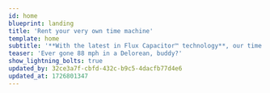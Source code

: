 ```yaml
---
id: home
blueprint: landing
title: 'Rent your very own time machine'
template: home
subtitle: '**With the latest in Flux Capacitor™ technology**, our time machines will get you when you want to be in no time at all.'
teaser: 'Ever gone 88 mph in a Delorean, buddy?'
show_lightning_bolts: true
updated_by: 32ce3a7f-cbfd-432c-b9c5-4dacfb77d4e6
updated_at: 1726801347
---
```

